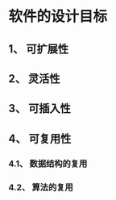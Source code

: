 # 软件的设计目标



## 1、 可扩展性





## 2、 灵活性



## 3、 可插入性



## 4、 可复用性

### 4.1、 数据结构的复用

### 4.2、 算法的复用



